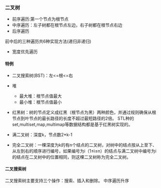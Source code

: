 ### 二叉树

* 前序遍历:第一个节点为根节点
* 中序遍历：左子树都在根节点左边，右子树都在根节点右边
* 后序遍历

前中后的三种遍历共6种实现方法(递归非递归)
* 宽度优先遍历

#### 特例
* 二叉搜索树(BST)：左<=根<=右
* 堆
    + 最大堆：根节点值最大
    + 最小堆：根节点值最小
* 红黑树：树的节点定义成红黑（根节点为黑）两种颜色，并通过规则确保从根节点到叶节点的最长路径的长度不超过最短路径的2倍。
STL种的set,multiset,map,multimap等数据结构都是基于红黑树实现的。


* 满二叉树：深度k，节点数2*k-1
* 完全二叉树：一棵深度为k的有n个结点的二叉树，对树中的结点按从上至下、从左到右的顺序进行编号，如果编号为i（1≤i≤n）的结点与满二叉树中编号为i的结点在二叉树中的位置相同，则这棵二叉树称为完全二叉树。

#### 二叉搜索树
二叉搜索树主要支持三个操作：搜索、插入和删除。
中序遍历升序
